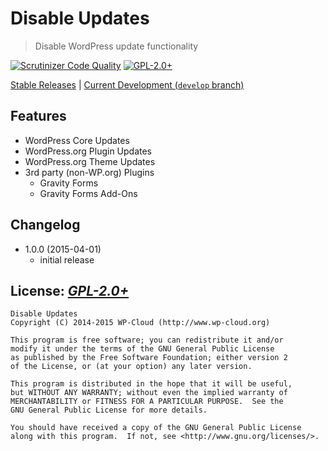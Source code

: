 # Disable Updates
> Disable WordPress update functionality

[![Scrutinizer Code Quality](https://scrutinizer-ci.com/g/wp-cloud/disable-updates/badges/quality-score.png?b=develop)](https://scrutinizer-ci.com/g/wp-cloud/disable-updates/?branch=develop)
[![GPL-2.0+](http://img.shields.io/badge/license-GPL--2.0%2B-green.svg)](http://www.gnu.org/licenses/gpl-2.0.html)

[Stable Releases](https://github.com/wp-cloud/disable-updates/releases) | [Current Development (`develop` branch)](https://github.com/wp-cloud/disable-updates)

## Features
- WordPress Core Updates
- WordPress.org Plugin Updates
- WordPress.org Theme Updates
- 3rd party (non-WP.org) Plugins
  - Gravity Forms
  - Gravity Forms Add-Ons

## Changelog
* 1.0.0 (2015-04-01)
  * initial release

## License: _[GPL-2.0+](http://www.gnu.org/licenses/gpl-2.0.html)_

    Disable Updates
    Copyright (C) 2014-2015 WP-Cloud (http://www.wp-cloud.org)

    This program is free software; you can redistribute it and/or
	modify it under the terms of the GNU General Public License
	as published by the Free Software Foundation; either version 2
	of the License, or (at your option) any later version.

	This program is distributed in the hope that it will be useful,
	but WITHOUT ANY WARRANTY; without even the implied warranty of
	MERCHANTABILITY or FITNESS FOR A PARTICULAR PURPOSE.  See the
	GNU General Public License for more details.

	You should have received a copy of the GNU General Public License
	along with this program.  If not, see <http://www.gnu.org/licenses/>.
